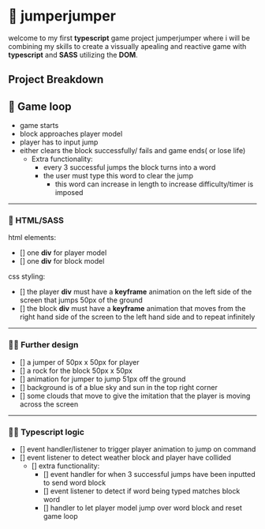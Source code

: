 # 🥋 jumperjumper 
welcome to my first **typescript** game project jumperjumper where i will be combining my skills to create a vissually apealing and reactive game with **typescript** and **SASS** utilizing the **DOM**.


## Project Breakdown

## 🔄 Game loop 

- game starts
- block approaches player model
- player has to input jump
- either clears the block successfully/ fails and game ends( or lose life)
    - Extra functionality:
        - every 3 successful jumps the block turns into a word
        - the user must type this word to clear the jump
            - this word can increase in length to increase difficulty/timer is imposed
---
### 🎨 HTML/SASS 
html elements:
- [] one **div** for player model
- [] one **div** for block model

css styling:
- [] the player **div** must have a **keyframe** animation on the left side of the screen that jumps 50px of the ground
- [] the block **div** must have a **keyframe** animation that moves from the right hand side of the screen to the left hand side and to repeat infinitely
---
### 🧑‍🎨 Further design 

- [] a jumper of 50px x 50px for player
- [] a rock for the block 50px x 50px
- [] animation for jumper to jump 51px off the ground
- [] background is of a blue sky and sun in the top right corner
- [] some clouds that move to give the imitation that the player is moving across the screen
---
### 👨‍💻 Typescript logic 

- [] event handler/listener to trigger player animation to jump on command
- [] event listener to detect weather block and player have collided
    - [] extra functionality:
        - [] event handler for when 3 successful jumps have been inputted to send word block
        - [] event listener to detect if word being typed matches block word
        - [] handler to let player model jump over word block and reset game loop